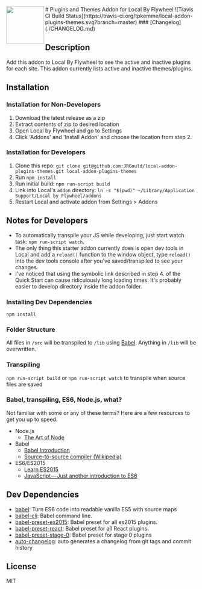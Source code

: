 <img align="left" src="https://cloud.githubusercontent.com/assets/3424234/23081445/72ca3f7c-f51a-11e6-9859-cf0dcdfb6577.png" width="100" />
# Plugins and Themes Addon for Local By Flywheel
![Travis CI Build Status](https://travis-ci.org/tpkemme/local-addon-plugins-themes.svg?branch=master)
### [Changelog](./CHANGELOG.md)

## Description

Add this addon to Local By Flywheel to see the active and inactive plugins for each site.  This addon currently lists active and inactive themes/plugins.

## Installation

### Installation for Non-Developers

 1. Download the latest release as a zip
 2. Extract contents of zip to desired location
 3. Open Local by Flywheel and go to Settings
 4. Click 'Addons' and 'Install Addon' and choose the location from step 2. 

### Installation for Developers

 1. Clone this repo: `git clone git@github.com:JRGould/local-addon-plugins-themes.git local-addon-plugins-themes`
 2. Run `npm install`
 3. Run initial build: `npm run-script build`
 4. Link into Local's `addon` directory: `ln -s "$(pwd)" ~/Library/Application Support/Local by Flywheel/addons`
 5. Restart Local and activate addon from Settings > Addons

## Notes for Developers

 - To automatically transpile your JS while developing, just start watch task: `npm run-script watch`.
 - The only thing this starter addon currently does is open dev tools in Local and add a `reload()` function to the window object, type `reload()` into the dev tools console after you've saved/transpiled to see your changes.
 - I've noticed that using the symbolic link described in step 4. of the Quick Start can cause ridiculously long loading times.  It's probably easier to develop directory inside the addon folder.


### Installing Dev Dependencies

`npm install`

### Folder Structure

All files in `/src` will be transpiled to `/lib` using [Babel](https://github.com/babel/babel/). Anything in `/lib` will be overwritten.

### Transpiling

`npm run-script build` or `npm run-script watch` to transpile when source files are saved

### Babel, transpiling, ES6, Node.js, what?

Not familiar with some or any of these terms? Here are a few resources to get you up to speed.

- Node.js
  - [The Art of Node](https://github.com/maxogden/art-of-node#the-art-of-node)
- Babel
  - [Babel Introduction](https://github.com/thejameskyle/babel-handbook/blob/master/translations/en/user-handbook.md#toc-introduction)
  - [Source-to-source compiler (Wikipedia)](https://en.wikipedia.org/wiki/Source-to-source_compiler)
- ES6/ES2015
  - [Learn ES2015](https://babeljs.io/docs/learn-es2015/)
  - [JavaScript — Just another introduction to ES6](https://medium.com/sons-of-javascript/javascript-an-introduction-to-es6-1819d0d89a0f#.a11ayxe2p)

## Dev Dependencies

- [babel](https://github.com/babel/babel/tree/master/packages): Turn ES6 code into readable vanilla ES5 with source maps
- [babel-cli](https://github.com/babel/babel/tree/master/packages): Babel command line.
- [babel-preset-es2015](https://github.com/babel/babel/tree/master/packages): Babel preset for all es2015 plugins.
- [babel-preset-react](https://github.com/babel/babel/tree/master/packages): Babel preset for all React plugins.
- [babel-preset-stage-0](https://github.com/babel/babel/tree/master/packages): Babel preset for stage 0 plugins
- [auto-changelog](https://github.com/CookPete/auto-changelog): auto generates a changelog from git tags and commit history

## License

MIT
